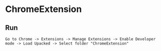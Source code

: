 # ChromeExtension

## Run
```
Go to Chrome -> Extensions -> Manage Extensions -> Enable Developer mode -> Load Upacked -> Select folder "ChromeExtension"
```
